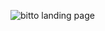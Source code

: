 ![bitto landing page](https://user-images.githubusercontent.com/29809702/27896219-9581819a-61e6-11e7-9f43-aec0c8cb4895.jpg)
